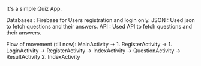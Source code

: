 It's a simple Quiz App.

Databases : Firebase for Users registration and login only.
JSON      : Used json to fetch questions and their answers.
API       : Used API to fetch questions and their answers.

Flow of movement (till now):
MainActivity -> 1. RegisterActivity -> 1. LoginActivity -> RegisterActivity 
                                                        -> IndexActivity  -> QuestionActivity -> ResultActivity
                                       2. IndexActivity 


                
